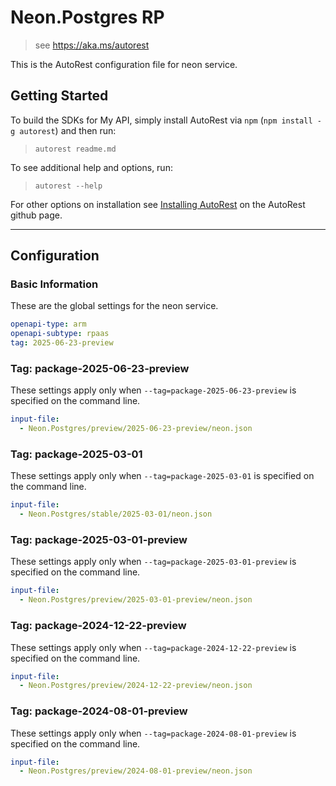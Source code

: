 # Neon.Postgres RP

> see https://aka.ms/autorest

This is the AutoRest configuration file for neon service.

## Getting Started

To build the SDKs for My API, simply install AutoRest via `npm` (`npm install -g autorest`) and then run:

> `autorest readme.md`

To see additional help and options, run:

> `autorest --help`

For other options on installation see [Installing AutoRest](https://aka.ms/autorest/install) on the AutoRest github page.

---

## Configuration

### Basic Information

These are the global settings for the neon service.

```yaml
openapi-type: arm
openapi-subtype: rpaas
tag: 2025-06-23-preview
```

### Tag: package-2025-06-23-preview

These settings apply only when `--tag=package-2025-06-23-preview` is specified on the command line.

```yaml $(tag) == 'package-2025-06-23-preview'
input-file:
  - Neon.Postgres/preview/2025-06-23-preview/neon.json
```

### Tag: package-2025-03-01

These settings apply only when `--tag=package-2025-03-01` is specified on the command line.

```yaml $(tag) == 'package-2025-03-01'
input-file:
  - Neon.Postgres/stable/2025-03-01/neon.json
```

### Tag: package-2025-03-01-preview

These settings apply only when `--tag=package-2025-03-01-preview` is specified on the command line.

```yaml $(tag) == 'package-2025-03-01-preview'
input-file:
  - Neon.Postgres/preview/2025-03-01-preview/neon.json
```

### Tag: package-2024-12-22-preview

These settings apply only when `--tag=package-2024-12-22-preview` is specified on the command line.

```yaml $(tag) == 'package-2024-12-22-preview'
input-file:
  - Neon.Postgres/preview/2024-12-22-preview/neon.json
```

### Tag: package-2024-08-01-preview

These settings apply only when `--tag=package-2024-08-01-preview` is specified on the command line.

```yaml $(tag) == 'package-2024-08-01-preview'
input-file:
  - Neon.Postgres/preview/2024-08-01-preview/neon.json
```
